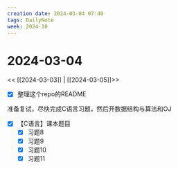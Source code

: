 ```yaml
---
creation date: 2024-03-04 07:40
tags: DailyNote
week: 2024-10
---
```


# 2024-03-04

<< [[2024-03-03]] | [[2024-03-05]]>>

- [x] 整理这个repo的README

准备复试，尽快完成C语言习题，然后开数据结构与算法和OJ

- [x] 【C语言】课本题目
	- [x] 习题8
	- [x] 习题9
	- [x] 习题10
	- [x] 习题11
